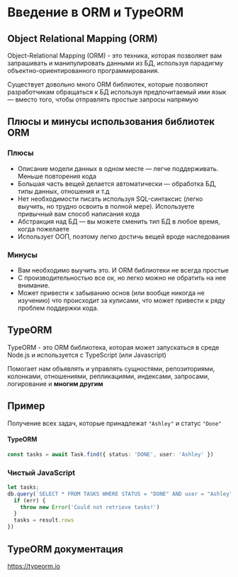 # Введение в ORM и TypeORM

## Object Relational Mapping (ORM)

Object-Relational Mapping (ORM) - это техника, которая позволяет вам запрашивать
и манипулировать данными из БД, используя парадигму объектно-ориентированного
программирования.

Существует довольно много ORM библиотек, которые позволяют разработчикам обращаться
к БД используя предпочитаемый ими язык — вместо того, чтобы отправлять простые запросы напрямую

## Плюсы и минусы использования библиотек ORM

### Плюсы

- Описание модели данных в одном месте — легче поддерживать. Меньше повторения кода
- Большая часть вещей делается автоматически — обработка БД, типы данных, отношения и т.д
- Нет необходимости писать используя SQL-синтаксис (легко выучить, но трудно освоить в полной мере). Используете
привычный вам способ написания кода
- Абстракция над БД — вы можете сменить тип БД в любое время, когда пожелаете
- Использует ООП, поэтому легко достичь вещей вроде наследования 


### Минусы

- Вам необходимо выучить это. И ORM библиотеки не всегда простые
- С производительностью все ок, но легко можно не обратить на нее внимание.
- Может привести к забыванию основ (или вообще никогда не изучению) что происходит за кулисами, что может привести
к ряду проблем поддержки кода.
  
## TypeORM

TypeORM - это ORM библиотека, которая может запускаться в среде Node.js и используется с TypeScript (или Javascript)

Помогает нам объявлять и управлять сущностями, репозиториями, колонками, отношениями, репликациями, индексами,
запросами, логирование и **многим другим**

## Пример

Получение всех задач, которые принадлежат `"Ashley"` и статус `"Done"`

#### TypeORM
```typescript
const tasks = await Task.find({ status: 'DONE', user: 'Ashley' })
```

### Чистый JavaScript
```javascript
let tasks;
db.query(`SELECT * FROM TASKS WHERE STATUS = "DONE" AND user = "Ashley"`, (err, result) => {
  if (err) {
    throw new Error('Could not retrieve tasks!')
  }
  tasks = result.rows
})
```

## TypeORM документация

https://typeorm.io
